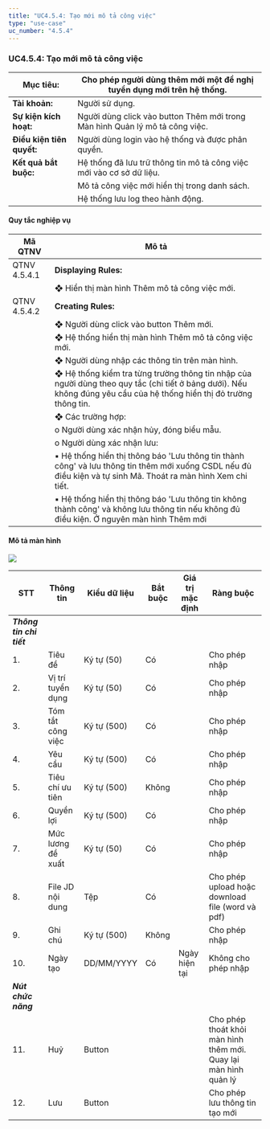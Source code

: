 ```yaml
---
title: "UC4.5.4: Tạo mới mô tả công việc"
type: "use-case"
uc_number: "4.5.4"
---
```


### UC4.5.4: Tạo mới mô tả công việc

| **Mục tiêu:** | Cho phép người dùng thêm mới một đề nghị tuyển dụng mới trên hệ thống. |
| --- | --- |
| **Tài khoản:** | Người sử dụng. |
| **Sự kiện kích hoạt:** | Người dùng click vào button Thêm mới trong Màn hình Quản lý mô tả công việc. |
| **Điều kiện tiên quyết:** | Người dùng login vào hệ thống và được phân quyền. |
| **Kết quả bắt buộc:** | Hệ thống đã lưu trữ thông tin mô tả công việc mới vào cơ sở dữ liệu. |
|  | Mô tả công việc mới hiển thị trong danh sách. |
|  | Hệ thống lưu log theo hành động. |

#### Quy tắc nghiệp vụ

| **Mã QTNV** | **Mô tả** |
| --- | --- |
| QTNV 4.5.4.1 | **Displaying Rules:** |
|  | ❖ Hiển thị màn hình Thêm mô tả công việc mới. |
| QTNV 4.5.4.2 | **Creating Rules:** |
|  | ❖ Người dùng click vào button Thêm mới. |
|  | ❖ Hệ thống hiển thị màn hình Thêm mô tả công việc mới. |
|  | ❖ Người dùng nhập các thông tin trên màn hình. |
|  | ❖ Hệ thống kiểm tra từng trường thông tin nhập của người dùng theo quy tắc (chi tiết ở bảng dưới). Nếu không đúng yêu cầu của hệ thống hiển thị đỏ trường thông tin. |
|  | ❖ Các trường hợp: |
|  | o Người dùng xác nhận hủy, đóng biểu mẫu. |
|  | o Người dùng xác nhận lưu: |
|  | ▪ Hệ thống hiển thị thông báo 'Lưu thông tin thành công' và lưu thông tin thêm mới xuống CSDL nếu đủ điều kiện và tự sinh Mã. Thoát ra màn hình Xem chi tiết. |
|  | ▪ Hệ thống hiển thị thông báo 'Lưu thông tin không thành công' và không lưu thông tin nếu không đủ điều kiện. Ở nguyên màn hình Thêm mới |

#### Mô tả màn hình

![](media/image71.png)

| **STT** | **Thông tin** | **Kiểu dữ liệu** | **Bắt buộc** | **Giá trị mặc định** | **Ràng buộc** |
| --- | --- | --- | --- | --- | --- |
| ***Thông tin chi tiết*** |  |  |  |  |  |
| 1\. | Tiêu đề | Ký tự (50) | Có |  | Cho phép nhập |
| 2\. | Vị trí tuyển dụng | Ký tự (50) | Có |  | Cho phép nhập |
| 3\. | Tóm tắt công việc | Ký tự (500) | Có |  | Cho phép nhập |
| 4\. | Yêu cầu | Ký tự (500) | Có |  | Cho phép nhập |
| 5\. | Tiêu chí ưu tiên | Ký tự (500) | Không |  | Cho phép nhập |
| 6\. | Quyền lợi | Ký tự (500) | Có |  | Cho phép nhập |
| 7\. | Mức lương đề xuất | Ký tự (50) | Có |  | Cho phép nhập |
| 8\. | File JD nội dung | Tệp | Có |  | Cho phép upload hoặc download file (word và pdf) |
| 9\. | Ghi chú | Ký tự (500) | Không |  | Cho phép nhập |
| 10\. | Ngày tạo | DD/MM/YYYY | Có | Ngày hiện tại | Không cho phép nhập |
| ***Nút chức năng*** |  |  |  |  |  |
| 11\. | Huỷ | Button |  |  | Cho phép thoát khỏi màn hình thêm mới. Quay lại màn hình quản lý |
| 12\. | Lưu | Button |  |  | Cho phép lưu thông tin tạo mới |
